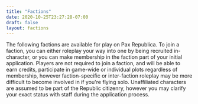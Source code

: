 ```yaml
---
title: "Factions"
date: 2020-10-25T23:27:28-07:00
draft: false
layout: factions
---
```


The following factions are available for play on Pax Republica. To join a faction, you can either roleplay your way into one by being recruited in-character, or you can make membership in the faction part of your initial application. Players are not required to join a faction, and will be able to earn credits, participate in game-wide or individual plots regardless of membership, however faction-specific or inter-faction roleplay may be more difficult to become involved in if you're flying solo. Unaffiliated characters are assumed to be part of the Republic citizenry, however you may clarify your exact status with staff during the application process.
